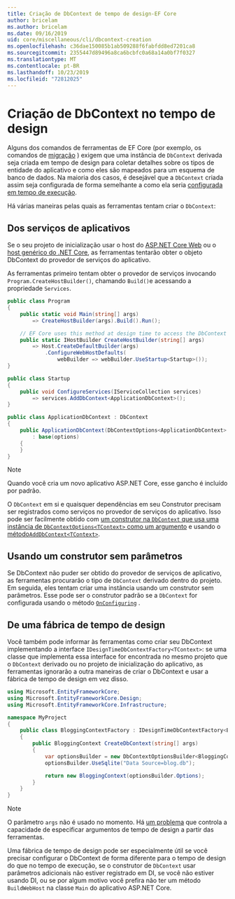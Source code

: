 ```yaml
---
title: Criação de DbContext de tempo de design-EF Core
author: bricelam
ms.author: bricelam
ms.date: 09/16/2019
uid: core/miscellaneous/cli/dbcontext-creation
ms.openlocfilehash: c36dae150085b1ab509288f6fabfdd8ed7201ca8
ms.sourcegitcommit: 2355447d89496a8ca6bcbfc0a68a14a0bf7f0327
ms.translationtype: MT
ms.contentlocale: pt-BR
ms.lasthandoff: 10/23/2019
ms.locfileid: "72812025"
---
```

# <a name="design-time-dbcontext-creation"></a>Criação de DbContext no tempo de design

Alguns dos comandos de ferramentas de EF Core (por exemplo, os comandos de [migração][1] ) exigem que uma instância de `DbContext` derivada seja criada em tempo de design para coletar detalhes sobre os tipos de entidade do aplicativo e como eles são mapeados para um esquema de banco de dados. Na maioria dos casos, é desejável que a `DbContext` criada assim seja configurada de forma semelhante a como ela seria [configurada em tempo de execução][2].

Há várias maneiras pelas quais as ferramentas tentam criar o `DbContext`:

## <a name="from-application-services"></a>Dos serviços de aplicativos

Se o seu projeto de inicialização usar o host do [ASP.NET Core Web][3] ou o [host genérico do .NET Core][4], as ferramentas tentarão obter o objeto DbContext do provedor de serviços do aplicativo.

As ferramentas primeiro tentam obter o provedor de serviços invocando `Program.CreateHostBuilder()`, chamando `Build()`e acessando a propriedade `Services`.

``` csharp
public class Program
{
    public static void Main(string[] args)
        => CreateHostBuilder(args).Build().Run();

    // EF Core uses this method at design time to access the DbContext
    public static IHostBuilder CreateHostBuilder(string[] args)
        => Host.CreateDefaultBuilder(args)
            .ConfigureWebHostDefaults(
                webBuilder => webBuilder.UseStartup<Startup>());
}

public class Startup
{
    public void ConfigureServices(IServiceCollection services)
        => services.AddDbContext<ApplicationDbContext>();
}

public class ApplicationDbContext : DbContext
{
    public ApplicationDbContext(DbContextOptions<ApplicationDbContext> options)
        : base(options)
    {
    }
}
```

> [!NOTE]
> Quando você cria um novo aplicativo ASP.NET Core, esse gancho é incluído por padrão.

O `DbContext` em si e quaisquer dependências em seu Construtor precisam ser registrados como serviços no provedor de serviços do aplicativo. Isso pode ser facilmente obtido com [um construtor na `DbContext` que usa uma instância de `DbContextOptions<TContext>` como um argumento][5] e usando o [método`AddDbContext<TContext>`][6].

## <a name="using-a-constructor-with-no-parameters"></a>Usando um construtor sem parâmetros

Se DbContext não puder ser obtido do provedor de serviços de aplicativo, as ferramentas procurarão o tipo de `DbContext` derivado dentro do projeto. Em seguida, eles tentam criar uma instância usando um construtor sem parâmetros. Esse pode ser o construtor padrão se a `DbContext` for configurada usando o método [`OnConfiguring`][7] .

## <a name="from-a-design-time-factory"></a>De uma fábrica de tempo de design

Você também pode informar às ferramentas como criar seu DbContext implementando a interface `IDesignTimeDbContextFactory<TContext>`: se uma classe que implementa essa interface for encontrada no mesmo projeto que o `DbContext` derivado ou no projeto de inicialização do aplicativo, as ferramentas ignorarão a outra maneiras de criar o DbContext e usar a fábrica de tempo de design em vez disso.

``` csharp
using Microsoft.EntityFrameworkCore;
using Microsoft.EntityFrameworkCore.Design;
using Microsoft.EntityFrameworkCore.Infrastructure;

namespace MyProject
{
    public class BloggingContextFactory : IDesignTimeDbContextFactory<BloggingContext>
    {
        public BloggingContext CreateDbContext(string[] args)
        {
            var optionsBuilder = new DbContextOptionsBuilder<BloggingContext>();
            optionsBuilder.UseSqlite("Data Source=blog.db");

            return new BloggingContext(optionsBuilder.Options);
        }
    }
}
```

> [!NOTE]
> O parâmetro `args` não é usado no momento. Há [um problema][8] que controla a capacidade de especificar argumentos de tempo de design a partir das ferramentas.

Uma fábrica de tempo de design pode ser especialmente útil se você precisar configurar o DbContext de forma diferente para o tempo de design do que no tempo de execução, se o construtor de `DbContext` usar parâmetros adicionais não estiver registrado em DI, se você não estiver usando DI, ou se por algum motivo você prefira não ter um método `BuildWebHost` na classe `Main` do aplicativo ASP.NET Core.

  [1]: xref:core/managing-schemas/migrations/index
  [2]: xref:core/miscellaneous/configuring-dbcontext
  [3]: /aspnet/core/fundamentals/host/web-host
  [4]: /aspnet/core/fundamentals/host/generic-host
  [5]: xref:core/miscellaneous/configuring-dbcontext#constructor-argument
  [6]: xref:core/miscellaneous/configuring-dbcontext#using-dbcontext-with-dependency-injection
  [7]: xref:core/miscellaneous/configuring-dbcontext#onconfiguring
  [8]: https://github.com/aspnet/EntityFrameworkCore/issues/8332
